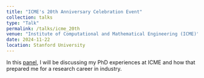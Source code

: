 ```yaml
---
title: "ICME's 20th Anniversary Celebration Event"
collection: talks
type: "Talk"
permalink: /talks/icme_20th
venue: "Institute of Computational and Mathematical Engineering (ICME)"
date: 2024-11-22
location: Stanford University
---
```


In this [panel](https://icme.stanford.edu/events/special-events/icmes-20th-anniversary-celebration-event), I will be discussing my PhD experiences at ICME and how that prepared me for a research career in industry. 
